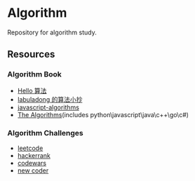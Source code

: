 # Algorithm

Repository for algorithm study.

## Resources

### Algorithm Book

- [Hello 算法](https://github.com/krahets/hello-algo)
- [labuladong 的算法小抄](https://labuladong.gitbook.io/algo/)
- [javascript-algorithms](https://github.com/trekhleb/javascript-algorithms/tree/master)
- [The Algorithms](https://github.com/TheAlgorithms)(includes python\javascript\java\c++\go\c#)

### Algorithm Challenges

- [leetcode](https://leetcode.com/)
- [hackerrank](https://www.hackerrank.com/)
- [codewars](https://www.codewars.com/)
- [new coder](https://www.nowcoder.com/)